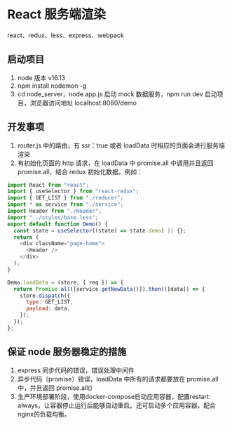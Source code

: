 # React 服务端渲染
react、redux、less、express、webpack

## 启动项目

1. node 版本 v16.13
2. npm install nodemon -g
3. cd node_server，node app.js 启动 mock 数据服务，npm run dev 启动项目，浏览器访问地址 localhost:8080/demo

## 开发事项

1. router.js 中的路由，有 ssr：true 或者 loadData 时相应的页面会进行服务端渲染
2. 有初始化页面的 http 请求，在 loadData 中 promise.all 中调用并且返回 promise.all，结合 redux 初始化数据。例如：

```js
import React from "react";
import { useSelector } from "react-redux";
import { GET_LIST } from "./reducer";
import * as service from "./service";
import Header from "./Header";
import "../styles/base.less";
export default function Demo() {
  const state = useSelector((state) => state.demo) || {};
  return (
    <div className="page-home">
      <Header />
    </div>
  );
}

Demo.loadData = (store, { req }) => {
  return Promise.all([service.getNewData()]).then(([data]) => {
    store.dispatch({
      type: GET_LIST,
      payload: data,
    });
  });
};
```

## 保证 node 服务器稳定的措施

1. express 同步代码的错误，错误处理中间件
2. 异步代码（promise）错误，loadData 中所有的请求都要放在 promise.all 中，并且返回 promise.all()
3. 生产环境部署阶段，使用docker-compose启动应用容器，配置restart: always，让容器停止运行后能够自动重启。还可启动多个应用容器，配合nginx的负载均衡。
